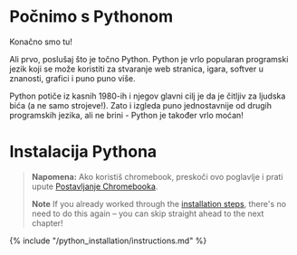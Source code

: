# Počnimo s Pythonom

Konačno smo tu!

Ali prvo, poslušaj što je točno Python. Python je vrlo popularan programski jezik koji se može koristiti za stvaranje web stranica, igara, softver u znanosti, grafici i puno puno više.

Python potiče iz kasnih 1980-ih i njegov glavni cilj je da je čitljiv za ljudska bića (a ne samo strojeve!). Zato i izgleda puno jednostavnije od drugih programskih jezika, ali ne brini - Python je također vrlo moćan!

# Instalacija Pythona

> **Napomena:** Ako koristiš chromebook, preskoči ovo poglavlje i prati upute [Postavljanje Chromebooka](../chromebook_setup/README.md).
> 
> **Note** If you already worked through the [installation steps](../installation/README.md), there's no need to do this again – you can skip straight ahead to the next chapter!

{% include "/python_installation/instructions.md" %}